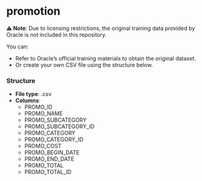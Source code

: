 # promotion
**⚠️ Note**: Due to licensing restrictions, the original training data provided by Oracle is not included in this repository.

You can:
* Refer to Oracle’s official training materials to obtain the original dataset.
* Or create your own CSV file using the structure below.

### Structure
- **File type**: .csv
- **Columns**:
    * PROMO_ID
    * PROMO_NAME
    * PROMO_SUBCATEGORY
    * PROMO_SUBCATEGORY_ID
    * PROMO_CATEGORY
    * PROMO_CATEGORY_ID
    * PROMO_COST
    * PROMO_BEGIN_DATE
    * PROMO_END_DATE
    * PROMO_TOTAL
    * PROMO_TOTAL_ID